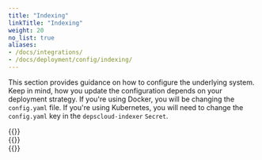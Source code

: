 ```yaml
---
title: "Indexing"
linkTitle: "Indexing"
weight: 20
no_list: true
aliases:
- /docs/integrations/
- /docs/deployment/config/indexing/
---
```


This section provides guidance on how to configure the underlying system.
Keep in mind, how you update the configuration depends on your deployment strategy.
If you're using Docker, you will be changing the `config.yaml` file.
If you're using Kubernetes, you will need to change the `config.yaml` key in the `depscloud-indexer` `Secret`.

<div class="row" style="max-width: 80%;">
  <div class="col-sm-6 col-md-4">
    {{<card-icon
      border="white"
      src="/images/github.png"
      title="GitHub"
      link="/docs/deployment/config/indexing/github/"
      text=""
      >}}
  </div>
  <div class="col-sm-6 col-md-4">
    {{<card-icon
      border="white"
      src="/images/gitlab.png"
      title="GitLab"
      link="/docs/deployment/config/indexing/gitlab/"
      text=""
    >}}
  </div>
  <div class="col-sm-6 col-md-4">
    {{<card-icon
      border="white"
      src="/images/bitbucket.png"
      title="BitBucket"
      link="/docs/deployment/config/indexing/bitbucket/"
      text=""
    >}}
  </div>
</div>
